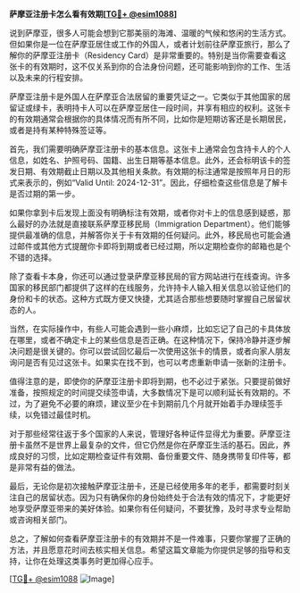 **萨摩亚注册卡怎么看有效期[[TG💪+ @esim1088](https://t.me/s/esim1088)]**

说到萨摩亚，很多人可能会想到它那美丽的海滩、温暖的气候和悠闲的生活方式。但如果你是一位在萨摩亚居住或工作的外国人，或者计划前往萨摩亚旅行，那么了解你的萨摩亚注册卡（Residency Card）是非常重要的。特别是当你需要查看这张卡的有效期时，这不仅关系到你的合法身份问题，还可能影响到你的工作、生活以及未来的行程安排。

萨摩亚注册卡是外国人在萨摩亚合法居留的重要凭证之一。它类似于其他国家的居留证或绿卡，表明持卡人可以在萨摩亚居住一段时间，并享有相应的权利。这张卡的有效期通常会根据你的具体情况而有所不同，比如你是短期访客还是长期居民，或者是持有某种特殊签证等。

首先，我们需要明确萨摩亚注册卡的基本信息。这张卡上通常会包含持卡人的个人信息，如姓名、护照号码、国籍、出生日期等基本信息。此外，还会标明该卡的签发日期、有效期截止日期以及其他相关条款。有效期的标注通常是按照年月日的形式来表示的，例如“Valid Until: 2024-12-31”。因此，仔细检查这些信息是了解卡是否过期的第一步。

如果你拿到卡后发现上面没有明确标注有效期，或者你对卡上的信息感到疑惑，那么最好的办法就是直接联系萨摩亚移民局（Immigration Department）。他们能够提供最准确的信息，并解答你关于卡有效期的任何疑问。此外，移民局也可能会通过邮件或其他方式提醒你卡即将到期或者已经过期，所以定期检查你的邮箱也是个不错的选择。

除了查看卡本身，你还可以通过登录萨摩亚移民局的官方网站进行在线查询。许多国家的移民部门都提供了这样的在线服务，允许持卡人输入相关信息以验证他们的身份和卡的状态。这种方式既方便又快捷，尤其适合那些想要随时掌握自己居留状态的人。

当然，在实际操作中，有些人可能会遇到一些小麻烦，比如忘记了自己的卡具体放在哪里，或者不确定卡上的某些信息是否正确。在这种情况下，保持冷静并逐步解决问题是很关键的。你可以尝试回忆最后一次使用这张卡的情景，或者向家人朋友询问是否有见过这张卡。如果实在找不到，也可以考虑重新申请一张新的注册卡。

值得注意的是，即使你的萨摩亚注册卡即将到期，也不必过于紧张。只要提前做好准备，按照规定的时间提交续签申请，大多数情况下是可以顺利延长有效期的。不过，为了避免不必要的麻烦，建议至少在卡到期前几个月就开始着手办理续签手续，以免错过最佳时机。

对于那些经常往返于多个国家的人来说，管理好各种证件显得尤为重要。萨摩亚注册卡虽然不是世界上最复杂的文件，但它仍然是你在萨摩亚生活的基石。因此，养成良好的习惯，比如定期检查证件有效期、备份重要文件、随身携带复印件等，都是非常有益的做法。

最后，无论你是初次接触萨摩亚注册卡，还是已经使用多年的老手，都需要时刻关注自己的居留状态。因为只有确保你的身份始终处于合法有效的情况下，才能更好地享受萨摩亚带来的美好体验。如果你有任何疑问，不要犹豫，及时寻求专业帮助或咨询相关部门。

总之，了解如何查看萨摩亚注册卡的有效期并不是一件难事，只要你掌握了正确的方法，并且愿意花时间去核实相关信息。希望这篇文章能为你提供足够的指导和支持，让你在处理这类事务时更加得心应手。

[[TG💪+ @esim1088](https://t.me/s/esim1088) ![Image](https://i.postimg.cc/4NQfJmqS/Snipaste-2025-05-13-00-14-12.png)]